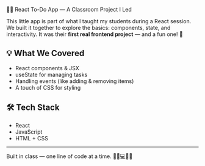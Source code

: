  👩‍🏫 React To-Do App — A Classroom Project I Led
 
This little app is part of what I taught my students during a React session.  
We built it together to explore the basics: components, state, and interactivity. It was their **first real frontend project** — and a fun one! 🎉

## 💡 What We Covered
- React components & JSX
- useState for managing tasks
- Handling events (like adding & removing items)
- A touch of CSS for styling

## 🛠️ Tech Stack
- React
- JavaScript
- HTML + CSS

---

Built in class — one line of code at a time. 👩‍🏫💻👦👧
